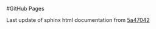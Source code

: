 #GitHub Pages

Last update of sphinx html documentation from [5a47042](https://github.com/blebon/acousticStreamingFoam/tree/5a47042ca6ec2a9d4de46e561e53d3f2d474ad83)
